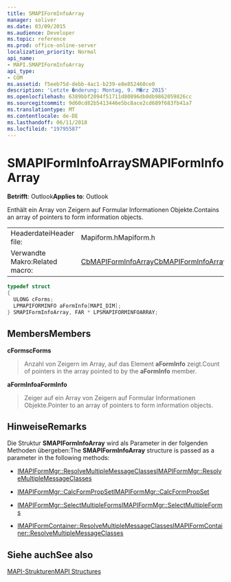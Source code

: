 ```yaml
---
title: SMAPIFormInfoArray
manager: soliver
ms.date: 03/09/2015
ms.audience: Developer
ms.topic: reference
ms.prod: office-online-server
localization_priority: Normal
api_name:
- MAPI.SMAPIFormInfoArray
api_type:
- COM
ms.assetid: f5eeb75d-debb-4ac1-b239-e8e852460ce0
description: 'Letzte �nderung: Montag, 9. M�rz 2015'
ms.openlocfilehash: 6389bbf2094f51711d80896db0db9862059826cc
ms.sourcegitcommit: 9d60cd82b5413446e5bc8ace2cd689f683fb41a7
ms.translationtype: MT
ms.contentlocale: de-DE
ms.lasthandoff: 06/11/2018
ms.locfileid: "19795587"
---
```

# <a name="smapiforminfoarray"></a><span data-ttu-id="d8be1-103">SMAPIFormInfoArray</span><span class="sxs-lookup"><span data-stu-id="d8be1-103">SMAPIFormInfoArray</span></span>

  
  
<span data-ttu-id="d8be1-104">**Betrifft**: Outlook</span><span class="sxs-lookup"><span data-stu-id="d8be1-104">**Applies to**: Outlook</span></span> 
  
<span data-ttu-id="d8be1-105">Enthält ein Array von Zeigern auf Formular Informationen Objekte.</span><span class="sxs-lookup"><span data-stu-id="d8be1-105">Contains an array of pointers to form information objects.</span></span> 
  
|||
|:-----|:-----|
|<span data-ttu-id="d8be1-106">Headerdatei</span><span class="sxs-lookup"><span data-stu-id="d8be1-106">Header file:</span></span>  <br/> |<span data-ttu-id="d8be1-107">Mapiform.h</span><span class="sxs-lookup"><span data-stu-id="d8be1-107">Mapiform.h</span></span>  <br/> |
|<span data-ttu-id="d8be1-108">Verwandte Makro:</span><span class="sxs-lookup"><span data-stu-id="d8be1-108">Related macro:</span></span>  <br/> |[<span data-ttu-id="d8be1-109">CbMAPIFormInfoArray</span><span class="sxs-lookup"><span data-stu-id="d8be1-109">CbMAPIFormInfoArray</span></span>](cbmapiforminfoarray.md) <br/> |
   
```cpp
typedef struct
{
  ULONG cForms;
  LPMAPIFORMINFO aFormInfo[MAPI_DIM];
} SMAPIFormInfoArray, FAR * LPSMAPIFORMINFOARRAY;

```

## <a name="members"></a><span data-ttu-id="d8be1-110">Members</span><span class="sxs-lookup"><span data-stu-id="d8be1-110">Members</span></span>

 <span data-ttu-id="d8be1-111">**cForms**</span><span class="sxs-lookup"><span data-stu-id="d8be1-111">**cForms**</span></span>
  
> <span data-ttu-id="d8be1-112">Anzahl von Zeigern im Array, auf das Element **aFormInfo** zeigt.</span><span class="sxs-lookup"><span data-stu-id="d8be1-112">Count of pointers in the array pointed to by the **aFormInfo** member.</span></span> 
    
 <span data-ttu-id="d8be1-113">**aFormInfo**</span><span class="sxs-lookup"><span data-stu-id="d8be1-113">**aFormInfo**</span></span>
  
> <span data-ttu-id="d8be1-114">Zeiger auf ein Array von Zeigern auf Formular Informationen Objekte.</span><span class="sxs-lookup"><span data-stu-id="d8be1-114">Pointer to an array of pointers to form information objects.</span></span>
    
## <a name="remarks"></a><span data-ttu-id="d8be1-115">Hinweise</span><span class="sxs-lookup"><span data-stu-id="d8be1-115">Remarks</span></span>

<span data-ttu-id="d8be1-116">Die Struktur **SMAPIFormInfoArray** wird als Parameter in der folgenden Methoden übergeben:</span><span class="sxs-lookup"><span data-stu-id="d8be1-116">The **SMAPIFormInfoArray** structure is passed as a parameter in the following methods:</span></span> 
  
- [<span data-ttu-id="d8be1-117">IMAPIFormMgr::ResolveMultipleMessageClasses</span><span class="sxs-lookup"><span data-stu-id="d8be1-117">IMAPIFormMgr::ResolveMultipleMessageClasses</span></span>](imapiformmgr-resolvemultiplemessageclasses.md)
    
- [<span data-ttu-id="d8be1-118">IMAPIFormMgr::CalcFormPropSet</span><span class="sxs-lookup"><span data-stu-id="d8be1-118">IMAPIFormMgr::CalcFormPropSet</span></span>](imapiformmgr-calcformpropset.md)
    
- [<span data-ttu-id="d8be1-119">IMAPIFormMgr::SelectMultipleForms</span><span class="sxs-lookup"><span data-stu-id="d8be1-119">IMAPIFormMgr::SelectMultipleForms</span></span>](imapiformmgr-selectmultipleforms.md)
    
- [<span data-ttu-id="d8be1-120">IMAPIFormContainer::ResolveMultipleMessageClasses</span><span class="sxs-lookup"><span data-stu-id="d8be1-120">IMAPIFormContainer::ResolveMultipleMessageClasses</span></span>](imapiformcontainer-resolvemultiplemessageclasses.md)
    
## <a name="see-also"></a><span data-ttu-id="d8be1-121">Siehe auch</span><span class="sxs-lookup"><span data-stu-id="d8be1-121">See also</span></span>



[<span data-ttu-id="d8be1-122">MAPI-Strukturen</span><span class="sxs-lookup"><span data-stu-id="d8be1-122">MAPI Structures</span></span>](mapi-structures.md)

